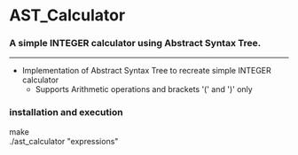 # AST_Calculator

### A simple INTEGER calculator using Abstract Syntax Tree.
<hr>

* Implementation of Abstract Syntax Tree to recreate simple INTEGER calculator
  * Supports Arithmetic operations and brackets '(' and ')' only

### installation and execution
make\
./ast_calculator "expressions"
